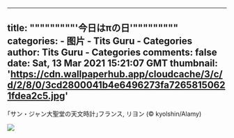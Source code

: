 
---
title: """""""""'今日はπの日'"""""""""
categories: 
    - 图片
    - Tits Guru - Categories
author: Tits Guru - Categories
comments: false
date: Sat, 13 Mar 2021 15:21:07 GMT
thumbnail: 'https://cdn.wallpaperhub.app/cloudcache/3/c/d/2/8/0/3cd2800041b4e6496273fa72658150621fdea2c5.jpg'
---

<div>   
<p>｢サン・ジャン大聖堂の天文時計｣フランス, リヨン (© kyolshin/Alamy)</p><img src="https://cdn.wallpaperhub.app/cloudcache/3/c/d/2/8/0/3cd2800041b4e6496273fa72658150621fdea2c5.jpg" referrerpolicy="no-referrer">  
</div>
            